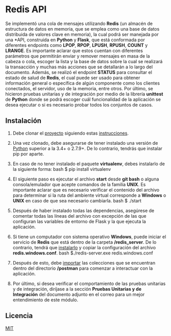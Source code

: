 # Redis API

Se implementó una cola de mensajes utilizando **Redis** (un almacén de estructura de datos en memoria, que se emplea como una base de datos distribuida de valores clave en memoria), la cual podrá ser manejada por una *API, construida en **Python** y **Flask**, que está conformada por diferentes endpoints como **LPOP**, **RPOP**, **LPUSH**, **RPUSH**, **COUNT** y **LRANGE**. Es importante aclarar que estos cuentan con diferentes parámetros que permitirán enviar y remover mensajes en masa de la cabeza o cola, escoger la lista y la base de datos sobre la cual se realizará la transacción y muchas más acciones que se detallarán a lo largo del documento. Además, se realizó el endpoint **STATUS** para consultar el estado de salud de **Redis**, el cual puede ser usado para obtener información general o específica de algún componente como los clientes conectados, el servidor, uso de la memoria, entre otros. Por último, se hicieron pruebas unitarias y de integración por medio de la librería **unittest** de **Python** donde se podrá escoger cuál funcionalidad de la aplicación se desea ejecutar o si es necesario probar todos los conjuntos de casos.

## Instalación

1. Debe clonar el [proyecto](https://github.com/David9652/RedisAPI.git) siguiendo estas [instrucciones](https://docs.github.com/es/github/creating-cloning-and-archiving-repositories/cloning-a-repository). 
2. Una vez clonado, debe asegurarse de tener instalado una versión de [Python](https://www.python.org/downloads/) superior a la 3.4+ o 2.7.9+. De lo contrario, tendrás que instalar pip por aparte.
3. En caso de no tener instalado el paquete **virtualenv**, debes instalarlo de la siguiente forma:
bash
$ pip install virtualenv

4. El siguiente paso es ejecutar el archivo **start** desde **git bash** o alguna consola/emulador que acepte comandos de la familia **UNIX**. Es importante aclarar que es necesario verificar el contenido del archivo para determinar si la ruta del ambiente virtual corresponde a **Windows** o **UNIX** en caso de que sea necesario cambiarla.
bash
$ ./start

5. Después de haber instalado todas las dependencias, asegúrese de comentar todas las líneas del archivo con excepción de las que configuran las variables de entorno de Flask y la que ejecuta la aplicación.

6. Si tiene un computador con sistema operativo **Windows**, puede iniciar el servicio de **Redis** que está dentro de la carpeta **/redis_server**. De lo contrario, tendrá que [instalarlo](https://redis.io/download) y copiar la configuración del archivo **redis.windows.conf**.
bash
$./redis-server.exe redis.windows.conf

7. Después de esto, debe [importar](https://learning.postman.com/docs/getting-started/importing-and-exporting-data/) las colecciones que se encuentran dentro del directorio **/postman** para comenzar a interactuar con la aplicación.

8. Por último, si desea verificar el comportamiento de las pruebas unitarias y de integración, diríjase a la sección **Pruebas Unitarias y de Integración** del documento adjunto en el correo para un mejor entendimiento de este módulo.

## Licencia
[MIT](https://choosealicense.com/licenses/mit/)
